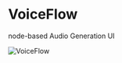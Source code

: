 # VoiceFlow
node-based Audio Generation UI


![VoiceFlow](https://github.com/KaiHosoya/VoiceFlow/assets/85010462/0ca614df-277d-466e-840a-05ed81124c9a)
